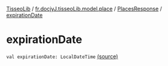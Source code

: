 [TisseoLib](../../index.md) / [fr.docjyJ.tisseoLib.model.place](../index.md) / [PlacesResponse](index.md) / [expirationDate](./expiration-date.md)

# expirationDate

`val expirationDate: LocalDateTime` [(source)](https://github.com/docjyJ/TisseoLib/tree/master/src/main/kotlin/fr/docjyJ/tisseoLib/model/place/PlacesResponse.kt#L9)